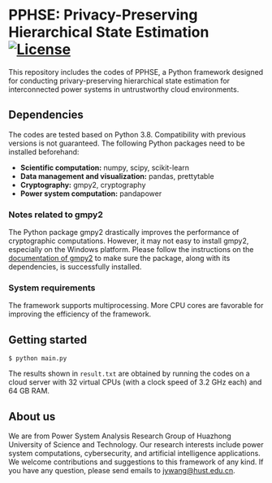 # PPHSE: Privacy-Preserving Hierarchical State Estimation [![License](https://img.shields.io/badge/License-Apache%202.0-blue.svg)](https://opensource.org/licenses/Apache-2.0)

This repository includes the codes of PPHSE, a Python framework designed for conducting privary-preserving hierarchical state estimation for interconnected power systems in untrustworthy cloud environments.

## Dependencies

The codes are tested based on Python 3.8. Compatibility with previous versions is not guaranteed. The following Python packages need to be installed beforehand:

- **Scientific computation:** numpy, scipy, scikit-learn
- **Data management and visualization:** pandas, prettytable
- **Cryptography:** gmpy2, cryptography
- **Power system computation:** pandapower

### Notes related to gmpy2

The Python package gmpy2 drastically improves the performance of cryptographic computations. However, it may not easy to install gmpy2, especially on the Windows platform. Please follow the instructions on the [documentation of gmpy2](https://gmpy2.readthedocs.io/en/latest/intro.html#installation) to make sure the package, along with its dependencies, is successfully installed.

### System requirements

The framework supports multiprocessing. More CPU cores are favorable for improving the efficiency of the framework.

## Getting started

```
$ python main.py
```
The results shown in `result.txt` are obtained by running the codes on a cloud server with 32 virtual CPUs (with a clock speed of 3.2 GHz each) and 64 GB RAM.

## About us

We are from Power System Analysis Research Group of Huazhong University of Science and Technology. Our research interests include power system computations, cybersecurity, and artificial intelligence applications. We welcome contributions and suggestions to this framework of any kind. If you have any question, please send emails to [jywang@hust.edu.cn](mailto://jywang@hust.edu.cn).

